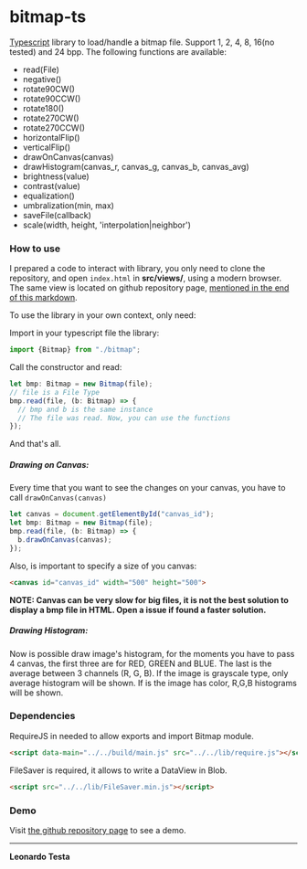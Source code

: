 # bitmap-ts
[Typescript](https://www.typescriptlang.org/) library to load/handle a bitmap file.
Support 1, 2, 4, 8, 16(no tested) and 24 bpp.
The following functions are available:
- read(File)
- negative()
- rotate90CW()
- rotate90CCW()
- rotate180()
- rotate270CW()
- rotate270CCW()
- horizontalFlip()
- verticalFlip()
- drawOnCanvas(canvas)
- drawHistogram(canvas_r, canvas_g, canvas_b, canvas_avg)
- brightness(value)
- contrast(value)
- equalization()
- umbralization(min, max)
- saveFile(callback)
- scale(width, height, 'interpolation|neighbor')

### How to use
I prepared a code to interact with library, you only need to clone the repository, and open `index.html` in **src/views/**, using a modern browser.
The same view is located on github repository page, [mentioned in the end of this markdown](#demo).

To use the library in your own context, only need:

Import in your typescript file the library:

```javascript
import {Bitmap} from "./bitmap";
```

Call the constructor and read:
```javascript
let bmp: Bitmap = new Bitmap(file);
// file is a File Type
bmp.read(file, (b: Bitmap) => {
  // bmp and b is the same instance
  // The file was read. Now, you can use the functions
});
```
And that's all.

##### Drawing on Canvas:
Every time that you want to see the changes on your canvas, you have to call `drawOnCanvas(canvas)`
```javascript
let canvas = document.getElementById("canvas_id");
let bmp: Bitmap = new Bitmap(file);
bmp.read(file, (b: Bitmap) => {
  b.drawOnCanvas(canvas);
});
```
Also, is important to specify a size of you canvas:
```html
<canvas id="canvas_id" width="500" height="500">
```
**NOTE: Canvas can be very slow for big files, it is not the best solution to display a bmp file in HTML. Open a issue if found a faster solution.**

##### Drawing Histogram:
Now is possible draw image's histogram, for the moments you have to pass 4 canvas, the first three are for RED, GREEN and BLUE. The last is the average between 3 channels (R, G, B). If the image is grayscale type, only average histogram will be shown. If is the image has color, R,G,B histograms will be shown.
### Dependencies
RequireJS in needed to allow exports and import Bitmap module.
```html
<script data-main="../../build/main.js" src="../../lib/require.js"></script>
```

FileSaver is required, it allows to write a DataView in Blob.
```html
<script src="../../lib/FileSaver.min.js"></script>
```
### Demo
Visit [the github repository page](https://testica.github.io/bitmap-ts/) to see a demo.

----
**Leonardo Testa**
